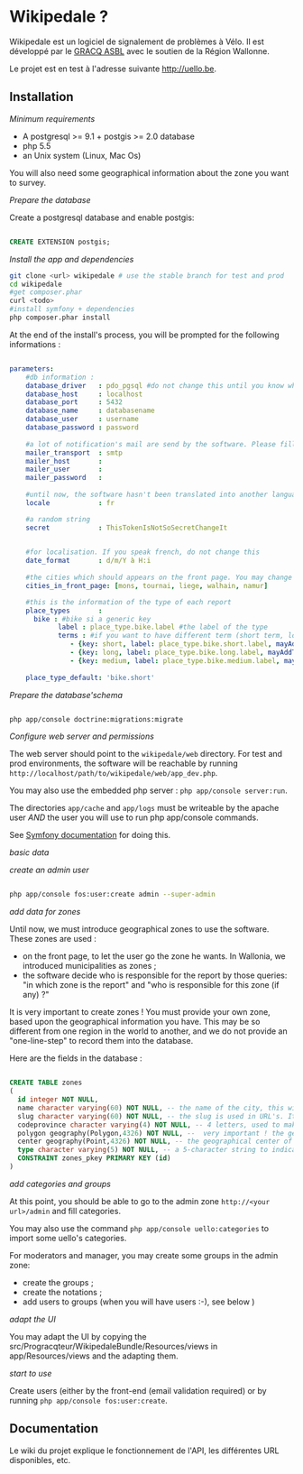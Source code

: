 Wikipedale ?
=============

Wikipedale est un logiciel de signalement de problèmes à Vélo. Il est développé par le [GRACQ ASBL](http://www.gracq.org) avec le soutien de la Région Wallonne.

Le projet est en test à l'adresse suivante http://uello.be.



Installation 
-------------

*Minimum requirements*

- A postgresql >= 9.1 + postgis >= 2.0 database
- php 5.5
- an Unix system (Linux, Mac Os)

You will also need some geographical information about the zone you want to survey.

*Prepare the database*

Create a postgresql database and enable postgis:

```sql

CREATE EXTENSION postgis;

```

*Install the app and dependencies*

```bash
git clone <url> wikipedale # use the stable branch for test and prod
cd wikipedale
#get composer.phar
curl <todo>
#install symfony + dependencies
php composer.phar install
```

At the end of the install's process, you will be prompted for the following informations :

```yaml

parameters:
    #db information :
    database_driver   : pdo_pgsql #do not change this until you know what you are doing :-)
    database_host     : localhost 
    database_port     : 5432
    database_name     : databasename
    database_user     : username
    database_password : password
    
    #a lot of notification's mail are send by the software. Please fill this information
    mailer_transport  : smtp
    mailer_host       : 
    mailer_user       :
    mailer_password   :
    
    #until now, the software hasn't been translated into another languages than French
    locale            : fr

    #a random string
    secret            : ThisTokenIsNotSoSecretChangeIt
    

    #for localisation. If you speak french, do not change this
    date_format       : d/m/Y à H:i
    
    #the cities which should appears on the front page. You may change this later.
    cities_in_front_page: [mons, tournai, liege, walhain, namur]

    #this is the information of the type of each report
    place_types       :
      bike : #bike si a generic key
            label : place_type.bike.label #the label of the type
            terms : #if you want to have different term (short term, long term, etc.)
               - {key: short, label: place_type.bike.short.label, mayAddToPlace: IS_AUTHENTICATED_ANONYMOUSLY}
               - {key: long, label: place_type.bike.long.label, mayAddToPlace: ROLE_PLACE_TERM }
               - {key: medium, label: place_type.bike.medium.label, mayAddToPlace: IS_AUTHENTICATED_ANONYMOUSLY }
                  
    place_type_default: 'bike.short'

```

*Prepare the database'schema*

```sh

php app/console doctrine:migrations:migrate

```

*Configure web server and permissions*

The web server should point to the `wikipedale/web` directory. For test and prod environments, the software will be reachable by running `http://localhost/path/to/wikipedale/web/app_dev.php`.

You may also use the embedded php server : `php app/console server:run`.

The directories `app/cache` and `app/logs` must be writeable by the apache user *AND* the user you will use to run php app/console commands.

See [Symfony documentation](http://doc.symfony.com/to_do) for doing this.

*basic data*

_create an admin user_

```bash

php app/console fos:user:create admin --super-admin

```

_add data for zones_

Until now, we must introduce geographical zones to use the software. These zones are used :

- on the front page, to let the user go the zone he wants. In Wallonia, we introduced municipalities as zones ;
- the software decide who is responsible for the report by those queries: "in which zone is the report" and "who is responsible for this zone (if any) ?"

It is very important to create zones ! You must provide your own zone, based upon the geographical information you have. This may be so different from one region in the world to another, and we do not provide an "one-line-step" to record them into the database.

Here are the fields in the database :

```sql

CREATE TABLE zones
(
  id integer NOT NULL,
  name character varying(60) NOT NULL, -- the name of the city, this will appears for user
  slug character varying(60) NOT NULL, -- the slug is used in URL's. It must be unique for each zone
  codeprovince character varying(4) NOT NULL, -- 4 letters, used to make queries for reporting. Not used by the software. May be an empty string
  polygon geography(Polygon,4326) NOT NULL, --  very important ! the geographical polygon of the zone. Note the CRS
  center geography(Point,4326) NOT NULL, -- the geographical center of the above's polygon. The UI will center there
  type character varying(5) NOT NULL, -- a 5-character string to indicate the kind of zone. 
  CONSTRAINT zones_pkey PRIMARY KEY (id)
)
```

*add categories and groups*

At this point, you should be able to go to the admin zone `http://<your url>/admin` and fill categories.

You may also use the command `php app/console uello:categories` to import some uello's categories.

For moderators and manager, you may create some groups in the admin zone: 

- create the groups ;
- create the notations ;
- add users to groups (when you will have users :-), see below )

*adapt the UI*

You may adapt the UI by copying the src/Progracqteur/WikipedaleBundle/Resources/views in app/Resources/views and the adapting them.

*start to use*

Create users (either by the front-end (email validation required) or by running `php app/console fos:user:create`.


Documentation
-------------

Le wiki du projet explique le fonctionnement de l'API, les différentes URL disponibles, etc.
